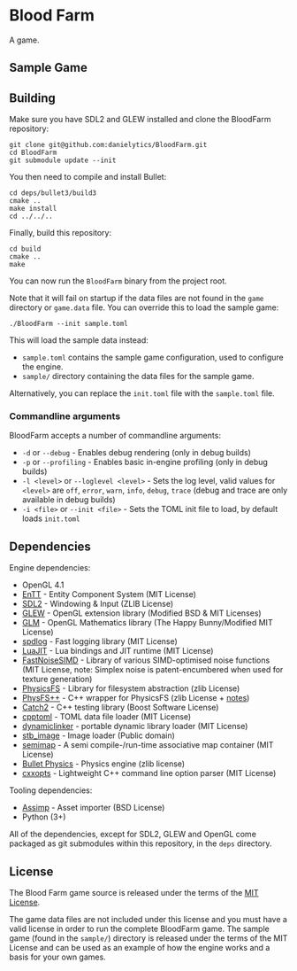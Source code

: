 # Blood Farm

A game. <add descriptoin of game>

<add screenshot of game>

<add description of engine>

## Sample Game

<add screenshot of sample game>

<add description of basic components of sample game>

## Building

Make sure you have SDL2 and GLEW installed and clone the BloodFarm repository:

```
git clone git@github.com:danielytics/BloodFarm.git
cd BloodFarm
git submodule update --init
``` 

You then need to compile and install Bullet:

```
cd deps/bullet3/build3
cmake ..
make install
cd ../../..
```

Finally, build this repository:

```
cd build
cmake ..
make
```

You can now run the `BloodFarm` binary from the project root.

Note that it will fail on startup if the data files are not found in the `game` directory or `game.data` file. You can override this to load the sample game:

```
./BloodFarm --init sample.toml
```

This will load the sample data instead:
* `sample.toml` contains the sample game configuration, used to configure the engine.
* `sample/` directory containing the data files for the sample game.

Alternatively, you can replace the `init.toml` file with the `sample.toml` file.

### Commandline arguments

BloodFarm accepts a number of commandline arguments:

* `-d` or `--debug` - Enables debug rendering (only in debug builds)
* `-p` or `--profiling` - Enables basic in-engine profiling (only in debug builds)
* `-l <level>` or `--loglevel <level>` - Sets the log level, valid values for `<level>` are `off`, `error`, `warn`, `info`, `debug`, `trace` (debug and trace are only available in debug builds)
* `-i <file>` or `--init <file>` - Sets the TOML init file to load, by default loads `init.toml`

## Dependencies

Engine dependencies:

* OpenGL 4.1
* [EnTT](https://github.com/skypjack/entt) - Entity Component System (MIT License)
* [SDL2](http://libsdl.org/) - Windowing & Input (ZLIB License)
* [GLEW](http://glew.sourceforge.net/) - OpenGL extension library (Modified BSD & MIT Licenses)
* [GLM](https://glm.g-truc.net/0.9.8/index.html) - OpenGL Mathematics library (The Happy Bunny/Modified MIT License)
* [spdlog](https://github.com/gabime/spdlog) - Fast logging library (MIT License)
* [LuaJIT](http://luajit.org/luajit.html) - Lua bindings and JIT runtime (MIT License)
* [FastNoiseSIMD](https://github.com/Auburns/FastNoiseSIMD) - Library of various SIMD-optimised noise functions (MIT License, note: Simplex noise is patent-encumbered when used for texture generation)
* [PhysicsFS](http://icculus.org/physfs/) - Library for filesystem abstraction (zlib License)
* [PhysFS++](https://github.com/Ybalrid/physfs-hpp) - C++ wrapper for PhysicsFS (zlib License + [notes](https://github.com/Ybalrid/physfs-hpp/blob/master/LICENSE.txt))
* [Catch2](https://github.com/catchorg/Catch2) - C++ testing library (Boost Software License)
* [cpptoml](https://github.com/skystrife/cpptoml) - TOML data file loader (MIT License)
* [dynamiclinker](https://github.com/Marqin/dynamicLinker) - portable dynamic library loader (MIT License)
* [stb_image](https://github.com/nothings/stb) - Image loader (Public domain)
* [semimap](https://github.com/hogliux/semimap) - A semi compile-/run-time associative map container (MIT License)
* [Bullet Physics](https://github.com/bulletphysics/bullet3) - Physics engine (zlib license)
* [cxxopts](https://github.com/jarro2783/cxxopts) - Lightweight C++ command line option parser (MIT License)

Tooling dependencies:

* [Assimp](http://assimp.org/) - Asset importer (BSD License)
* Python (3+)

All of the dependencies, except for SDL2, GLEW and OpenGL come packaged as git submodules within this repository, in the `deps` directory.

## License

The Blood Farm game source is released under the terms of the [MIT License](https://github.com/danielytics/BloodFarm/blob/master/LICENSE).

The game data files are not included under this license and you must have a valid license in order to run the complete BloodFarm game. The sample game (found in the `sample/`) directory is released under the terms of the MIT License and can be used as an example of how the engine works and a basis for your own games.
